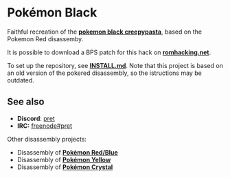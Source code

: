 # Pokémon Black

Faithful recreation of the [**pokemon black creepypasta**][creepypasta], based on the Pokemon Red disassemby.

It is possible to download a BPS patch for this hack on [**romhacking.net**][patch].

To set up the repository, see [**INSTALL.md**](INSTALL.md). Note that this project is based on an old version of the pokered disassembly, so the istructions may be outdated.

## See also

 * **Discord**: [pret][discord]
 * **IRC:** [freenode#pret][irc]

Other disassembly projects:

 * Disassembly of [**Pokémon Red/Blue**][pokered]
 * Disassembly of [**Pokémon Yellow**][pokeyellow]
 * Disassembly of [**Pokémon Crystal**][pokecrystal]

[creepypasta]: http://tinycartridge.com/post/866743831/super-creepy-pok%C3%A9mon-hack
[patch]: https://www.romhacking.net/hacks/4577
[discord]: https://discord.gg/d5dubZ3
[irc]: https://kiwiirc.com/client/irc.freenode.net/?#pret
[pokered]: https://github.com/pret/pokered
[pokeyellow]: https://github.com/pret/pokeyellow
[pokecrystal]: https://github.com/pret/pokecrystal
